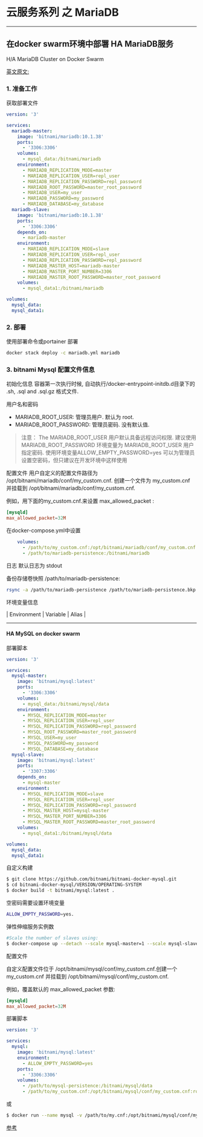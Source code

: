 # 云服务系列 之 MariaDB

-----

## 在docker swarm环境中部署 HA MariaDB服务

H/A MariaDB Cluster on Docker Swarm

[英文原文:](https://hub.docker.com/r/bitnami/mariadb)

### 1. 准备工作

获取部署文件

``` yml
version: '3'

services:
  mariadb-master:
    image: 'bitnami/mariadb:10.1.38'
    ports:
      - '3306:3306'
    volumes:
      - mysql_data:/bitnami/mariadb
    environment:
      - MARIADB_REPLICATION_MODE=master
      - MARIADB_REPLICATION_USER=repl_user
      - MARIADB_REPLICATION_PASSWORD=repl_password
      - MARIADB_ROOT_PASSWORD=master_root_password
      - MARIADB_USER=my_user
      - MARIADB_PASSWORD=my_password
      - MARIADB_DATABASE=my_database
  mariadb-slave:
    image: 'bitnami/mariadb:10.1.38'
    ports:
      - '3306:3306'
    depends_on:
      - mariadb-master
    environment:
      - MARIADB_REPLICATION_MODE=slave
      - MARIADB_REPLICATION_USER=repl_user
      - MARIADB_REPLICATION_PASSWORD=repl_password
      - MARIADB_MASTER_HOST=mariadb-master
      - MARIADB_MASTER_PORT_NUMBER=3306
      - MARIADB_MASTER_ROOT_PASSWORD=master_root_password
    volumes:
      - mysql_data1:/bitnami/mariadb

volumes:
  mysql_data:
  mysql_data1:

```

### 2. 部署

使用部署命令或portainer 部署

``` bash
docker stack deploy -c mariadb.yml mariadb  
```

### 3. bitnami Mysql 配置文件信息

初始化信息
容器第一次执行时候, 自动执行/docker-entrypoint-initdb.d目录下的 .sh, .sql and .sql.gz 格式文件.

用户名和密码

- MARIADB_ROOT_USER: 管理员用户. 默认为 root.
- MARIADB_ROOT_PASSWORD: 管理员密码. 没有默认值.

>注意： The MARIADB_ROOT_USER 用户默认具备远程访问权限. 建议使用 MARIADB_ROOT_PASSWORD 环境变量为 MARIADB_ROOT_USER 用户指定密码. 使用环境变量ALLOW_EMPTY_PASSWORD=yes 可以为管理员设置空密码，但只建议在开发环境中这样使用

配置文件
用户自定义的配置文件路径为 /opt/bitnami/mariadb/conf/my_custom.cnf. 创建一个文件为 my_custom.cnf 并挂载到 /opt/bitnami/mariadb/conf/my_custom.cnf.

例如，用下面的my_custom.cnf.来设置 max_allowed_packet :

``` cnf
[mysqld]
max_allowed_packet=32M

```

在docker-compose.yml中设置

``` yml
    volumes:
      - /path/to/my_custom.cnf:/opt/bitnami/mariadb/conf/my_custom.cnf:ro
      - /path/to/mariadb-persistence:/bitnami/mariadb
```

日志
默认日志为 stdout

备份存储卷快照 /path/to/mariadb-persistence:

``` bash
rsync -a /path/to/mariadb-persistence /path/to/mariadb-persistence.bkp.$(date +%Y%m%d-%H.%M.%S)
```

环境变量信息

| Environment   |      Variable      |  Alias |

-----

#### HA MySQL on docker swarm

部署脚本

``` yml
version: '3'

services:
  mysql-master:
    image: 'bitnami/mysql:latest'
    ports:
      - '3306:3306'
    volumes:
      - mysql_data:/bitnami/mysql/data
    environment:
      - MYSQL_REPLICATION_MODE=master
      - MYSQL_REPLICATION_USER=repl_user
      - MYSQL_REPLICATION_PASSWORD=repl_password
      - MYSQL_ROOT_PASSWORD=master_root_password
      - MYSQL_USER=my_user
      - MYSQL_PASSWORD=my_password
      - MYSQL_DATABASE=my_database
  mysql-slave:
    image: 'bitnami/mysql:latest'
    ports:
      - '3307:3306'
    depends_on:
      - mysql-master
    environment:
      - MYSQL_REPLICATION_MODE=slave
      - MYSQL_REPLICATION_USER=repl_user
      - MYSQL_REPLICATION_PASSWORD=repl_password
      - MYSQL_MASTER_HOST=mysql-master
      - MYSQL_MASTER_PORT_NUMBER=3306
      - MYSQL_MASTER_ROOT_PASSWORD=master_root_password
    volumes:
      - mysql_data1:/bitnami/mysql/data

volumes:
  mysql_data:
  mysql_data1:

```

自定义构建

``` bash
$ git clone https://github.com/bitnami/bitnami-docker-mysql.git
$ cd bitnami-docker-mysql/VERSION/OPERATING-SYSTEM
$ docker build -t bitnami/mysql:latest .
```

空密码需要设置环境变量

``` bash
ALLOW_EMPTY_PASSWORD=yes.
```

弹性伸缩服务实例数

``` bash
#Scale the number of slaves using:
$ docker-compose up --detach --scale mysql-master=1 --scale mysql-slave=3
```

配置文件

自定义配置文件位于 /opt/bitnami/mysql/conf/my_custom.cnf.创建一个 my_custom.cnf 并挂载到 /opt/bitnami/mysql/conf/my_custom.cnf.

例如，覆盖默认的 max_allowed_packet 参数:

``` cnf
[mysqld]
max_allowed_packet=32M
```

部署脚本

``` yml
version: '3'

services:
  mysql:
    image: 'bitnami/mysql:latest'
    environment:
      - ALLOW_EMPTY_PASSWORD=yes
    ports:
      - '3306:3306'
    volumes:
      - /path/to/mysql-persistence:/bitnami/mysql/data
      - /path/to/my_custom.cnf:/opt/bitnami/mysql/conf/my_custom.cnf:ro

```

或

``` bash
$ docker run --name mysql -v /path/to/my.cnf:/opt/bitnami/mysql/conf/my.cnf:ro bitnami/mysql:latest
```

[参考](https://hub.docker.com/r/bitnami/mysql)

